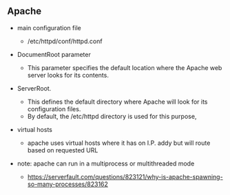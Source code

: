 ## Apache


* main configuration file   
    * /etc/httpd/conf/httpd.conf




* DocumentRoot parameter 
    * This parameter specifies the default location where the Apache web server looks for its contents.

* ServerRoot. 
    * This defines the default directory where Apache will look for its configuration files. 
    * By default, the /etc/httpd directory is used for this purpose,

* virtual hosts
    * apache uses virtual hosts where it has on I.P. addy but will route based on requested URL

* note: apache can run in a multiprocess or multithreaded mode
    * https://serverfault.com/questions/823121/why-is-apache-spawning-so-many-processes/823162